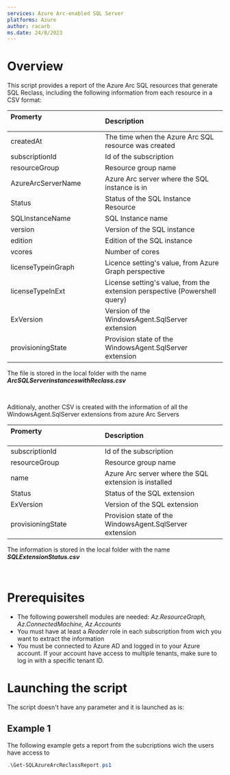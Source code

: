 ```yaml
---
services: Azure Arc-enabled SQL Server
platforms: Azure
author: racarb
ms.date: 24/8/2023
---
```



# Overview

This script provides a report of the Azure Arc SQL resources that generate SQL Reclass, including the following information from each resource in a CSV format:



| **Promerty** &nbsp; &nbsp; &nbsp; &nbsp; &nbsp; &nbsp; &nbsp; &nbsp; &nbsp; &nbsp; &nbsp; &nbsp; &nbsp; &nbsp; &nbsp; &nbsp; &nbsp; &nbsp; &nbsp; &nbsp; &nbsp; &nbsp;&nbsp; &nbsp; &nbsp; &nbsp; &nbsp; &nbsp; &nbsp; &nbsp; &nbsp;&nbsp; &nbsp; &nbsp; &nbsp; | **Description** |
|:--|:--|
|createdAt|The time when the Azure Arc SQL resource was created|
|subscriptionId|Id of the subscription
|resourceGroup|Resource group name
|AzureArcServerName|Azure Arc server where the SQL instance is in
|Status|Status of the SQL Instance Resource
|SQLInstanceName|SQL Instance name
|version|Version of the SQL instance
|edition| Edition of the SQL instance
|vcores|Number of cores
|licenseTypeinGraph| Licence setting's value, from Azure Graph perspective
|licenseTypeInExt|License setting's value, from the extension perspective (Powershell query)
|ExVersion| Version of the WindowsAgent.SqlServer extension
|provisioningState|Provision state of the WindowsAgent.SqlServer extension

The file is stored in the local folder with the name ***ArcSQLServerinstanceswithReclass.csv***

  <br>


Aditionaly, another CSV is created with the information of all the WindowsAgent.SqlServer extensions from azure Arc Servers

| **Promerty** &nbsp; &nbsp; &nbsp; &nbsp; &nbsp; &nbsp; &nbsp; &nbsp; &nbsp; &nbsp; &nbsp; &nbsp; &nbsp; &nbsp; &nbsp; &nbsp; &nbsp; &nbsp; &nbsp; &nbsp; &nbsp; &nbsp;&nbsp; &nbsp; &nbsp; &nbsp; &nbsp; &nbsp; &nbsp; &nbsp; &nbsp;&nbsp; &nbsp; &nbsp; &nbsp; | **Description** |
|:--|:--|
|subscriptionId|Id of the subscription
|resourceGroup|Resource group name
|name|Azure Arc server where the SQL extension is installed
|Status|Status of the SQL extension
|ExVersion|Version of the SQL extension
|provisioningState|Provision state of the WindowsAgent.SqlServer extension

The information is stored in the local folder with the name ***SQLExtensionStatus.csv***

<br>

# Prerequisites

- The following powershell modules are needed: *Az.ResourceGraph, Az.ConnectedMachine, Az.Accounts*
- You must have at least a *Reader* role in each subscription from wich you want to extract the information
- You must be connected to Azure AD and logged in to your Azure account. If your account have access to multiple tenants, make sure to log in with a specific tenant ID.


# Launching the script

The script doesn't have any parameter and it is launched as is:

## Example 1

The following example gets a report from the subcriptions wich the users have access to

```PowerShell
.\Get-SQLAzureArcReclassReport.ps1
```
